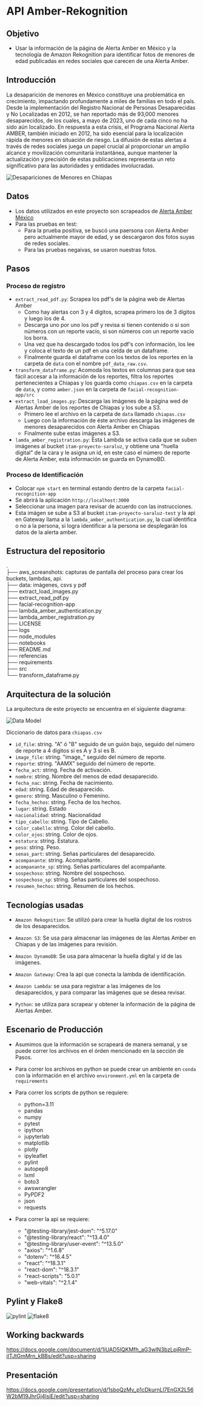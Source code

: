 # API Amber-Rekognition

## Objetivo 

- Usar la información de la página de Alerta Amber en México y la tecnología de Amazon Rekognition para identificar fotos de menores de edad publicadas en  redes sociales que carecen de una Alerta Amber.

## Introducción

La desaparición de menores en México constituye una problemática en crecimiento, impactando profundamente a miles de familias en todo el país. Desde la implementación del Registro Nacional de Personas Desaparecidas y No Localizadas en 2012, se han reportado más de 93,000 menores desaparecidos, de los cuales, a mayo de 2023, uno de cada cinco no ha sido aún localizado. En respuesta a esta crisis, el Programa Nacional Alerta AMBER, también iniciado en 2012, ha sido esencial para la localización rápida de menores en situación de riesgo. La difusión de estas alertas a través de redes sociales juega un papel crucial al proporcionar un amplio alcance y movilización comunitaria instantánea, aunque mantener la actualización y precisión de estas publicaciones representa un reto significativo para las autoridades y entidades involucradas.

![Desapariciones de Menores en Chiapas](info2.jpg)

## Datos

- Los datos utilizados en este proyecto son scrapeados de [Alerta Amber México](https://alertaamber.fgr.org.mx/)
- Para las pruebas en test:
    - Para la prueba positiva, se buscó una paersona con Alerta Amber pero actualmente mayor de edad, y se descargaron dos fotos suyas de redes sociales.
    - Para las pruebas negaivas, se usaron nuestras fotos.

## Pasos

### Proceso de registro
- `extract_read_pdf.py`: Scrapea los pdf's de la página web de Alertas Amber
    + Como hay alertas con 3 y 4 dígitos, scrapea primero los de 3 dígitos y luego los de 4.
    + Descarga uno por uno los pdf y revisa si tienen contenido o si son números con un reporte vacío, si son números con un reporte vacío los borra.
    + Una vez que ha descargado todos los pdf's con información, los lee y coloca el texto de un pdf en una celda de un dataframe. 
    + Finalmente guarda el dataframe con los textos de los reportes en la carpeta de `data` con el nombre `pdf_data_raw.csv`.
- `transform_dataframe.py`: Acomoda los textos en columnas para que sea fácil accesar a la información de los reportes, filtra los reportes pertenecientes a Chiapas y los guarda como `chiapas.csv` en la carpeta de `data`, y  como `amber.json` en la carpeta de `facial-recognition-app/src`
- `extract_load_images.py`: Descarga las imágenes de la página wed de Alertas Amber de los reportes de Chiapas y los sube a S3.
    + Primero lee el archivo en la carpeta de `data` llamado `chiapas.csv`
    + Luego con la información de éste archivo descarga las imágenes de menores desaparecidos con Alerta Amber en Chiapas
    + Finalmente sube estas imágenes a S3.
- `lamda_amber_registration.py`: Esta Lambda se activa cada que se suben imágenes al bucket `itam-proyecto-saraluz`, y obtiene una "huella digital" de la cara y le asigna un id, en este caso el número de reporte de Alerta Amber, esta información se guarda en DynamoBD.
### Proceso de Identificación
- Colocar `npm start` en terminal estando dentro de la carpeta `facial-recognition-app`
- Se abrirá la aplicación `http://localhost:3000`
- Seleccionar una imagen para revisar de acuerdo con las instrucciones.
- Esta imágen se sube a S3 al bucket `itam-proyecto-saraluz-test` y la api en Gateway llama a la `lambda_amber_authentication.py`, la cual identifica o no a la persona, si logra identificar a la persona se desplegarán los datos de la alerta amber.

## Estructura del repositorio

.\
├── aws_screanshots: capturas de pantalla del proceso para crear los buckets, lambdas, api.\
├── data: imágenes, csvs y pdf\
├── extract_load_images.py\
├── extract_read_pdf.py\
├── facial-recognition-app\
├── lambda_amber_authentication.py\
├── lambda_amber_registration.py\
├── LICENSE\
├── logs\
├── node_modules\
├── notebooks\
├── README.md\
├── referencias\
├── requirements\
├── src\
└── transform_dataframe.py

## Arquitectura de la solución
 
La arquitectura de este proyecto se encuentra en el siguiente diagrama:

![Data Model](data_model.png)

Diccionario de datos para `chiapas.csv`

- `id_file`: string. "A" ó "B" seguido de un guión bajo, seguido del número de reporte a 4 dígitos si es A y 3 si es B.  
- `image_file`: string. "image_" seguido del número de reporte.
- `reporte`: string. "AAMX" seguido del número de reporte.
- `fecha_act`: string. Fecha de activación.
- `nombre`: string. Nombre del menos de edad desaparecido.
- `fecha_nac`: string. Fecha de nacimiento.
- `edad`: string. Edad de desaparecido.
- `genero`: string. Masculino o Femenino.
- `fecha_hechos`: string. Fecha de los hechos.
- `lugar`: string. Estado
- `nacionalidad`: string. Nacionalidad
- `tipo_cabello`: string. Tipo de Cabello.
- `color_cabello`: string. Color del cabello.
- `color_ojos`: string. Color de ojos.
- `estatura`: string. Estatura.
- `peso`: string. Peso.
- `senas_part`: string. Señas particulares del desaparecido.
- `acompanante`: string. Acompañante.
- `acompanante_sp`: string. Señas particulares del acompañante.
- `sospechoso`: string. Nombre del sospechoso.
- `sospechoso_sp`: string. Señas particulares del sospechoso.
- `resumen_hechos`: string. Resumen de los hechos.

## Tecnologías usadas

- `Amazon Rekognition`: Se utilizó para crear la huella digital de los rostros de los desaparecidos.

- `Amazon S3`: Se usa para almacenar las imágenes de las Alertas Amber en Chiapas y de las imágenes para revisión.

- `Amazon DynamoDB`: Se usa para almacenar la huella digital y id de las imágenes.

- `Amazon Gateway`: Crea la api que conecta la lambda de identificación.

- `Amazon Lambda`: se usa para registrar a las imágenes de los desaparecidos, y para comparar las imágenes que se desea revisar.

- `Python`: se utiliza para scrapear y obtener la información de la página de Alertas Amber.

## Escenario de Producción

- Asumimos que la información se scrapeará de manera semanal, y se puede correr los archivos en el órden mencionado en la sección de Pasos.

- Para correr los archivos en python se puede crear un ambiente en `conda` con la información en el archivo `environment.yml` en la carpeta de `requirements`

- Para correr los scripts de python se requiere:
    + python=3.11
    + pandas
    + numpy
    + pytest
    + ipython
    + jupyterlab
    + matplotlib
    + plotly
    + ipyleaflet
    + pylint
    + autopep8
    + lxml
    + boto3
    + awswrangler
    + PyPDF2
    + json
    + requests

- Para correr la api se requiere:
    + "@testing-library/jest-dom": "^5.17.0"
    + "@testing-library/react": "^13.4.0"
    + "@testing-library/user-event": "^13.5.0"
    + "axios": "^1.6.8"
    + "dotenv": "^16.4.5"
    + "react": "^18.3.1"
    + "react-dom": "^18.3.1"
    + "react-scripts": "5.0.1"
    + "web-vitals": "^2.1.4"

## Pylint y Flake8

![pylint](aws_screenshots/pylint.png)
![flake8](aws_screenshots/flake8.png)

## Working backwards
https://docs.google.com/document/d/1iUAD5lQKMfh_aG3wlN3bzLpjRmP-iITJtGmMrn_kBBs/edit?usp=sharing

## Presentación
https://docs.google.com/presentation/d/1sboQzMv_p1cDkurnLl7EnGX2L56W2bM19JhrGj4lsiE/edit?usp=sharing
